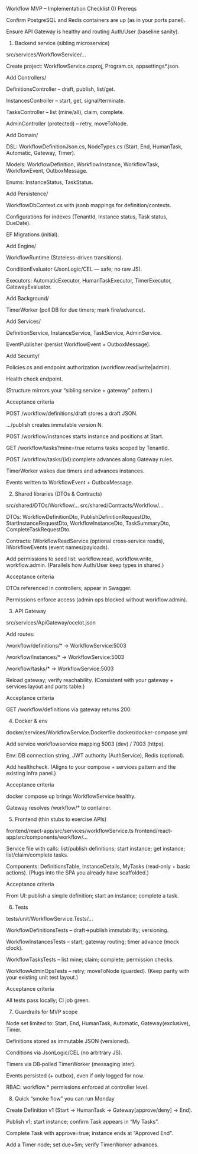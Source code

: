 Workflow MVP – Implementation Checklist
0) Prereqs

 Confirm PostgreSQL and Redis containers are up (as in your ports panel).

 Ensure API Gateway is healthy and routing Auth/User (baseline sanity).

1) Backend service (sibling microservice)

src/services/WorkflowService/…

 Create project: WorkflowService.csproj, Program.cs, appsettings*.json.

 Add Controllers/

 DefinitionsController – draft, publish, list/get.

 InstancesController – start, get, signal/terminate.

 TasksController – list (mine/all), claim, complete.

 AdminController (protected) – retry, moveToNode.

 Add Domain/

 DSL: WorkflowDefinitionJson.cs, NodeTypes.cs (Start, End, HumanTask, Automatic, Gateway, Timer).

 Models: WorkflowDefinition, WorkflowInstance, WorkflowTask, WorkflowEvent, OutboxMessage.

 Enums: InstanceStatus, TaskStatus.

 Add Persistence/

 WorkflowDbContext.cs with jsonb mappings for definition/contexts.

 Configurations for indexes (TenantId, Instance status, Task status, DueDate).

 EF Migrations (initial).

 Add Engine/

 WorkflowRuntime (Stateless-driven transitions).

 ConditionEvaluator (JsonLogic/CEL — safe; no raw JS).

 Executors: AutomaticExecutor, HumanTaskExecutor, TimerExecutor, GatewayEvaluator.

 Add Background/

 TimerWorker (poll DB for due timers; mark fire/advance).

 Add Services/

 DefinitionService, InstanceService, TaskService, AdminService.

 EventPublisher (persist WorkflowEvent + OutboxMessage).

 Add Security/

 Policies.cs and endpoint authorization (workflow.read|write|admin).

 Health check endpoint.

(Structure mirrors your “sibling service + gateway” pattern.)

Acceptance criteria

 POST /workflow/definitions/draft stores a draft JSON.

 …/publish creates immutable version N.

 POST /workflow/instances starts instance and positions at Start.

 GET /workflow/tasks?mine=true returns tasks scoped by TenantId.

 POST /workflow/tasks/{id}:complete advances along Gateway rules.

 TimerWorker wakes due timers and advances instances.

 Events written to WorkflowEvent + OutboxMessage.

2) Shared libraries (DTOs & Contracts)

src/shared/DTOs/Workflow/…
src/shared/Contracts/Workflow/…

 DTOs: WorkflowDefinitionDto, PublishDefinitionRequestDto, StartInstanceRequestDto, WorkflowInstanceDto, TaskSummaryDto, CompleteTaskRequestDto.

 Contracts: IWorkflowReadService (optional cross‑service reads), IWorkflowEvents (event names/payloads).

 Add permissions to seed list: workflow.read, workflow.write, workflow.admin.
(Parallels how Auth/User keep types in shared.)

Acceptance criteria

 DTOs referenced in controllers; appear in Swagger.

 Permissions enforce access (admin ops blocked without workflow.admin).

3) API Gateway

src/services/ApiGateway/ocelot.json

 Add routes:

 /workflow/definitions/* → WorkflowService:5003

 /workflow/instances/* → WorkflowService:5003

 /workflow/tasks/* → WorkflowService:5003

 Reload gateway; verify reachability.
(Consistent with your gateway + services layout and ports table.)

Acceptance criteria

 GET /workflow/definitions via gateway returns 200.

4) Docker & env

docker/services/WorkflowService.Dockerfile
docker/docker-compose.yml

 Add service workflowservice mapping 5003 (dev) / 7003 (https).

 Env: DB connection string, JWT authority (AuthService), Redis (optional).

 Add healthcheck.
(Aligns to your compose + services pattern and the existing infra panel.)

Acceptance criteria

 docker compose up brings WorkflowService healthy.

 Gateway resolves /workflow/* to container.

5) Frontend (thin stubs to exercise APIs)

frontend/react-app/src/services/workflowService.ts
frontend/react-app/src/components/workflow/…

 Service file with calls: list/publish definitions; start instance; get instance; list/claim/complete tasks.

 Components: DefinitionsTable, InstanceDetails, MyTasks (read‑only + basic actions).
(Plugs into the SPA you already have scaffolded.)

Acceptance criteria

 From UI: publish a simple definition; start an instance; complete a task.

6) Tests

tests/unit/WorkflowService.Tests/…

 WorkflowDefinitionsTests – draft→publish immutability; versioning.

 WorkflowInstancesTests – start; gateway routing; timer advance (mock clock).

 WorkflowTasksTests – list mine; claim; complete; permission checks.

 WorkflowAdminOpsTests – retry; moveToNode (guarded).
(Keep parity with your existing unit test layout.)

Acceptance criteria

 All tests pass locally; CI job green.

7) Guardrails for MVP scope

 Node set limited to: Start, End, HumanTask, Automatic, Gateway(exclusive), Timer.

 Definitions stored as immutable JSON (versioned).

 Conditions via JsonLogic/CEL (no arbitrary JS).

 Timers via DB‑polled TimerWorker (messaging later).

 Events persisted (+ outbox), even if only logged for now.

 RBAC: workflow.* permissions enforced at controller level.

8) Quick “smoke flow” you can run Monday

 Create Definition v1 (Start → HumanTask → Gateway[approve/deny] → End).

 Publish v1; start instance; confirm Task appears in “My Tasks”.

 Complete Task with approve=true; instance ends at “Approved End”.

 Add a Timer node; set due+5m; verify TimerWorker advances.
